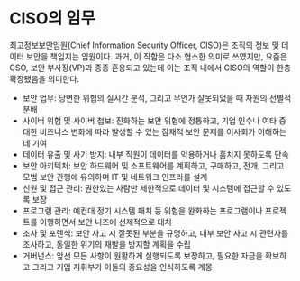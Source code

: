 # CISO의 임무
최고정보보안임원(Chief Information Security Officer, CISO)은 조직의 정보 및 데이터 보안을 책임지는 임원이다. 과거, 이 직함은 다소 협소한 의미로 쓰였지만, 요즘은 CSO, 보안 부사장(VP)과 종종 혼용되고 있는데 이는 조직 내에서 CISO의 역할이 한층 확장됐음을 의미한다.

- 보안 업무: 당면한 위협의 실시간 분석, 그리고 무언가 잘못되었을 때 자원의 선별적 분배
- 사이버 위험 및 사이버 첩보: 진화하는 보안 위협에 정통하고, 기업 인수나 여타 중대한 비즈니스 변화에 따라 발생할 수 있는 잠재적 보안 문제를 이사회가 이해하는데 기여 
- 데이터 유출 및 사기 방지: 내부 직원이 데이터를 악용하거나 훔치지 못하도록 단속 
- 보안 아키텍처: 보안 하드웨어 및 소프트웨어를 계획하고, 구매하고, 전개, 그리고 모범 보안 관행에 유의하며 IT 및 네트워크 인프라를 설계 
- 신원 및 접근 관리: 권한있는 사람만 제한적으로 데이터 및 시스템에 접근할 수 있도록 보장 
- 프로그램 관리: 예컨대 정기 시스템 패치 등 위험을 완화하는 프로그램이나 프로젝트를 이행하면서 보안 니즈에 선제적으로 대처 
- 조사 및 포렌식: 보안 사고 시 잘못된 부분을 규명하고, 내부 보안 사고 시 관련자를 조사하고, 동일한 위기의 재발을 방지할 계획을 수립 
- 거버넌스: 앞선 모든 사항이 원활하게 실행되도록 보장하고, 필요한 자금을 확보하고 그리고 기업 지휘부가 이들의 중요성을 인식하도록 계몽 
